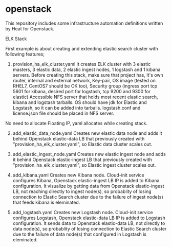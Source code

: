 # openstack

This repository includes some infrastructure automation definitions written by Heat for Openstack. 

ELK Stack

First example is about creating and extending elastic search cluster with following features;

1. provision_ha_elk_cluster.yaml
It creates ELK cluster with
3 elastic masters,
3 elastic data,
2 elastic ingest nodes, 
1 logstash and 1 kibana servers.
Before creating this stack, make sure that project has,
It's own router, internal and external network, 
Key-pair, 
OS image (tested on RHEL7, CentOS7 should be OK too), 
Security group (ingress port tcp 5601 for kibana, desired port for logstash, tcp 9200 and 9300 for elastic)
Accessible NFS server that holds most recent elastic search, kibana and logstash tarballs.
OS should have jdk for Elastic and Logstash, so it can be added into tarballs.
logstash.conf and license.json file should be placed in NFS server.

No need to allocate Floating IP, yaml allocates while creating stack.

2. add_elastic_data_node.yaml
Creates new elastic data node and adds it behind  Openstack elastic-data LB that previously created with "provision_ha_elk_cluster.yaml", so Elastic data cluster scales out.

3. add_elastic_ingest_node.yaml
Creates new elastic ingest node and adds it behind  Openstack elastic-ingest LB that previously created with "provision_ha_elk_cluster.yaml", so Elastic ingest cluster scales out.

4. add_kibana.yaml
Creates new Kibana node. Cloud-init service configures Kibana, Openstack elastic-ingest LB IP is added to Kibana configuration. It visualize by getting data from  Openstack elastic-ingest LB, not reaching directly to ingest node(s), so probablity of losing connection to Elastic Search cluster due to the failure of ingest node(s) that feeds kibana is eleminated.

4. add_logstash.yaml
Creates new Logstash node. Cloud-init service configures Logstash, Openstack elastic-data LB IP is added to Logstash configuration. It sends data to  Openstack elastic-data LB, not directly to data node(s), so probablity of losing connection to Elastic Search cluster due to the failure of data node(s) that configured in Logstash is eleminated.





